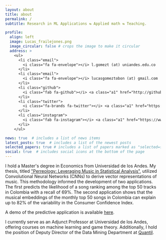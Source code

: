 ```yaml
---
layout: about
title: about
permalink: /
subtitle: Research in ML Applications ⇆ Applied math ⇆ Teaching. 

profile:
  align: left
  image: Lucas_frailejones.png
  image_circular: false # crops the image to make it circular
  address: >
    <ul>
      <li class="email">
        <i class="fa fa-envelope"></i> l.gomezt (at) uniandes.edu.co
      </li>
      <li class="email">
        <i class="fa fa-envelope"></i> lucasgomeztobon (at) gmail.com
      </li>
      <li class="github">
        <i class="fab fa-github"></i> <a class="a1" href="http://github.com/lgomezt" target="_blank">lgomezt</a>
      </li>
      <li class="twitter">
        <i class="fa-brands fa-twitter"></i> <a class="a1" href="https://twitter.com/LucasAntonioII" target="_blank">LucasAntonioII</a>
      </li>
      <li class="instagram">
        <i class="fab fa-instagram"></i> <a class="a1" href="https://www.instagram.com/lucasgomeztobon/" target="_blank">lucasgomeztobon</a>
      </li>
    </ul>

news: true  # includes a list of news items
latest_posts: true  # includes a list of the newest posts
selected_papers: true # includes a list of papers marked as "selected={true}"
social: true  # includes social icons at the bottom of the page
---
```


I hold a Master's degree in Economics from Universidad de los Andes. My thesis, titled <a href='https://repositorio.uniandes.edu.co/handle/1992/58861'>"Perreology: Leveraging Music in Statistical Analysis"</a>, utilized Convolutional Neural Networks (CNNs) to derive vector representations of music. This methodology informed the development of two applications. The first predicts the likelihood of a song ranking among the top 50 tracks in Colombia with a recall of 69%. The second application shows that the musical embeddings of the monthly top 50 songs in Colombia can explain up to 82% of the variability in the Consumer Confidence Index.

A demo of the predictive application is available <a href='https://perreologia.quantil.co/'>here</a>.

I currently serve as an Adjunct Professor at Universidad de los Andes, offering courses on machine learning and game theory. Additionally, I hold the position of Deputy Director of the Data Mining Department at <a href='https://quantil.co/en'>Quantil</a>. 

